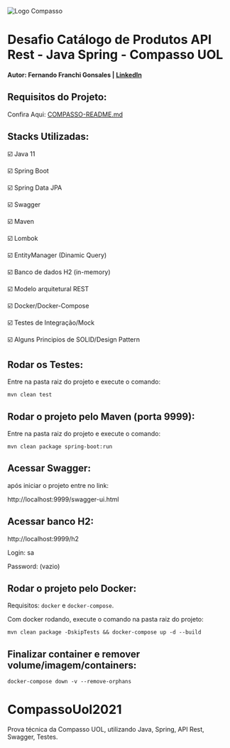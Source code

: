 ![Logo Compasso](https://upload.wikimedia.org/wikipedia/commons/f/f3/LogoCompasso-positivo.png)

# Desafio Catálogo de Produtos API Rest - Java Spring - Compasso UOL

#### Autor: Fernando Franchi Gonsales | [LinkedIn](https://www.linkedin.com/in/fernando-fgonsales/)

## Requisitos do Projeto:

Confira Aqui: [COMPASSO-README.md](https://bitbucket.org/RecrutamentoDesafios/desafio-java-springboot/src/master/)

## Stacks Utilizadas:

:ballot_box_with_check: Java 11

:ballot_box_with_check: Spring Boot

:ballot_box_with_check: Spring Data JPA

:ballot_box_with_check: Swagger

:ballot_box_with_check: Maven

:ballot_box_with_check: Lombok

:ballot_box_with_check: EntityManager (Dinamic Query)

:ballot_box_with_check: Banco de dados H2 (in-memory)

:ballot_box_with_check: Modelo arquitetural REST

:ballot_box_with_check: Docker/Docker-Compose

:ballot_box_with_check: Testes de Integração/Mock

:ballot_box_with_check: Alguns Principios de SOLID/Design Pattern

## Rodar os Testes:

Entre na pasta raiz do projeto e execute o comando:

```shell
mvn clean test
```

## Rodar o projeto pelo Maven (porta 9999):

Entre na pasta raiz do projeto e execute o comando:

```shell
mvn clean package spring-boot:run
```

## Acessar Swagger:

após iniciar o projeto entre no link:

http://localhost:9999/swagger-ui.html

## Acessar banco H2:

http://localhost:9999/h2

Login: sa

Password: (vazio)

## Rodar o projeto pelo Docker:

Requisitos: `docker` e `docker-compose`.

Com docker rodando, execute o comando na pasta raiz do projeto:

```shell
mvn clean package -DskipTests && docker-compose up -d --build
```

## Finalizar container e remover volume/imagem/containers:

```shell
docker-compose down -v --remove-orphans 
```

# CompassoUol2021
Prova técnica da Compasso UOL, utilizando Java, Spring, API Rest, Swagger, Testes.
